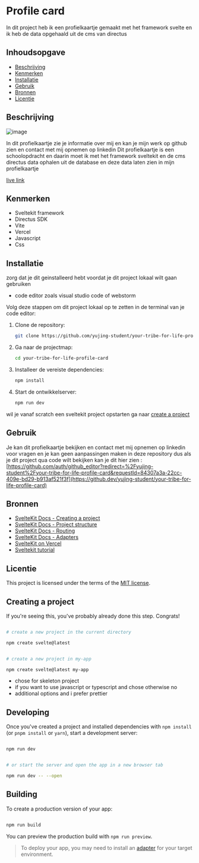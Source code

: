 # Profile card

In dit project heb ik een profielkaartje gemaakt met het framework svelte en ik heb de data opgehaald uit de cms van directus 

## Inhoudsopgave

* [Beschrijving](#beschrijving)
* [Kenmerken](#kenmerken)
* [Installatie](#installatie)
* [Gebruik](#gebruik)
* [Bronnen](#bronnen)
* [Licentie](#licentie)


## Beschrijving

![image](https://github.com/user-attachments/assets/d6ad8997-7d23-4554-8590-9cc3b128a1d8)

In dit profielkaartje zie je informatie over mij en kan je mijn werk op github zien en contact met mij opnemen op linkedin
Dit profielkaartje is een schoolopdracht en daarin moet ik met het framework sveltekit en de cms directus data ophalen uit de database en deze data
laten zien in mijn profielkaartje 


[//]: # (<a href="https://github.com/fdnd-task/your-tribe-for-life-profile-card/blob/main/docs/INSTRUCTIONS.md">link naar de instruct</a>)

<a href="https://your-tribe-for-life-profile-card-gold.vercel.app/">live link</a>




<!-- Voeg een mooie poster visual toe (Gebruik aub <img src=".." height=... width=...> -->

## Kenmerken
- Sveltekit framework
- Directus SDK
- Vite
- Vercel
- Javascript
- Css



## Installatie
zorg dat je dit geinstalleerd hebt voordat je dit project lokaal wilt gaan gebruiken

<ul>
   <li>
      code editor zoals visual studio code of webstorm
   </li>
</ul>


Volg deze stappen om dit project lokaal op te zetten in de terminal van je code editor:
1. Clone de repository:
   ```bash
   git clone https://github.com/yujing-student/your-tribe-for-life-profile-card.git
2. Ga naar de projectmap:
   ```bash
   cd your-tribe-for-life-profile-card

3. Installeer de vereiste dependencies:
   ```bash
   npm install

4. Start de ontwikkelserver:
   ```bash
   npm run dev
   ```
   
wil je vanaf scratch een sveltekit project opstarten ga naar <a href="https://github.com/yujing-student/your-tribe-for-life-profile-card?tab=readme-ov-file#creating-a-project">create a project</a>

## Gebruik
Je kan dit profielkaartje bekijken en contact met mij opnemen op linkedin voor vragen en je kan geen aanpassingen maken in deze repository dus als je dit project qua code wilt bekijken
kan je dit hier zien :[https://github.com/auth/github_editor?redirect=%2Fyujing-student%2Fyour-tribe-for-life-profile-card&requestId=84307a3a-22cc-409e-bd29-b913af521f3f](https://github.dev/yujing-student/your-tribe-for-life-profile-card)

## Bronnen
- [SvelteKit Docs - Creating a project](https://kit.svelte.dev/docs/creating-a-project)
- [SvelteKit Docs - Project structure](https://kit.svelte.dev/docs/project-structure)
- [SvelteKit Docs - Routing](https://kit.svelte.dev/docs/routing)
- [SvelteKit Docs - Adapters](https://kit.svelte.dev/docs/adapters)
- [SvelteKit on Vercel](https://vercel.com/docs/frameworks/sveltekit)
- [Sveltekit tutorial](https://learn.svelte.dev/tutorial/welcome-to-svelte)


## Licentie

This project is licensed under the terms of the [MIT license](./LICENSE).


## Creating a project


If you're seeing this, you've probably already done this step. Congrats!


```bash

# create a new project in the current directory

npm create svelte@latest


# create a new project in my-app

npm create svelte@latest my-app

```

- chose for skeleton project
- if you want to use javascript or typescript and chose otherwise no
- additional options and i prefer prettier



## Developing


Once you've created a project and installed dependencies with `npm install` (or `pnpm install` or `yarn`), start a development server:


```bash

npm run dev


# or start the server and open the app in a new browser tab

npm run dev -- --open

```


## Building


To create a production version of your app:


```bash

npm run build

```


You can preview the production build with `npm run preview`.


> To deploy your app, you may need to install an [adapter](https://kit.svelte.dev/docs/adapters) for your target environment.
